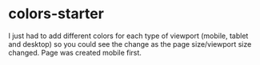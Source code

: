 # colors-starter
I just had to add different colors for each type of viewport (mobile, tablet and desktop) so you could see the change as the page size/viewport size changed. Page was created mobile first.